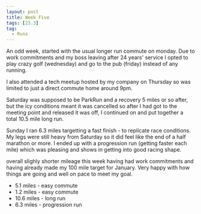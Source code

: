 ```yaml
---
layout: post
title: Week Five
tags: [23.3]
tag:
  - Runs
---
```


An odd week, started with the usual longer run commute on monday. Due to work commitments and my boss leaving after 24 years' service I opted to play crazy golf (wednesday) and go to the pub (friday) instead of any running.

I also attended a tech meetup hosted by my company on Thursday so was limited to just a direct commute home around 9pm.

Saturday was supposed to be ParkRun and a recovery 5 miles or so after, but the icy conditions meant it was cancelled so after I had got to the meeting point and released it was off, I continued on and put together a total 10.5 mile long run.

Sunday I ran 6.3 miles targetting a fast finish - to replicate race conditions. My legs were still heavy from Saturday so it did feel like the end of a half marathon or more. I ended up with a progression run (getting faster each mile) which was pleasing and shows in getting into good racing shape. 

overall slighly shorter mileage this week having had work commitments and having already made my 100 mile target for January. Very happy with how things are going and well on pace to meet my goal. 


* 5.1 miles - easy commute
* 1.2 miles - easy commute
* 10.6 miles - long run
* 6.3 miles - progression run

